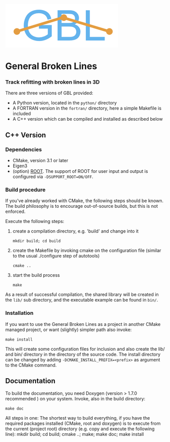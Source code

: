 ![](doc/gbl-logo.png)

# General Broken Lines
### Track refitting with broken lines in 3D

There are three versions of GBL provided:
* A Python version, located in the `python/` directory
* A FORTRAN version in the `fortran/` directory, here a simple Makefile is included
* A C++ version which can be compiled and installed as described below


## C++ Version

### Dependencies
* CMake, version 3.1 or later
* Eigen3
* (option) [ROOT](https://root.cern.ch/building-root). The support of ROOT for user input and output is configured via `-DSUPPORT_ROOT=ON/OFF`.

### Build procedure
If you've already worked with CMake, the following steps should be known.
The build philosophy is to encourage out-of-source builds, but this is not enforced.

Execute the following steps:
  1) create a compilation directory, e.g. 'build' and change into it
      ```
      mkdir build; cd build
      ```
  2) create the Makefile by invoking cmake on the configuration file (similar to the usual ./configure step of autotools)
      ```
      cmake ..
      ```
  3) start the build process
      ```
      make
      ```

As a result of successful compilation, the shared library will be created in the `lib/` sub directory, and the executable example can be found in `bin/`.

### Installation
If you want to use the General Broken Lines as a project in another CMake managed project, or want (slightly) simpler path also invoke:

```
make install
```

This will create some configuration files for inclusion and also create the lib/ and bin/ directory in the directory of the source code.
The install directory can be changed by adding `-DCMAKE_INSTALL_PREFIX=<prefix>` as argument to the CMake command.

## Documentation
To build the documentation, you need Doxygen (version > 1.7.0 recommended ) on your system.
Invoke, also in the build directory:

```
make doc
```

All steps in one:
The shortest way to build everything, if you have the required packages installed (CMake, root and doxygen) is to execute from the current (project root) directory (e.g. copy and execute the following line):
        mkdir build; cd build; cmake ..; make; make doc; make install
